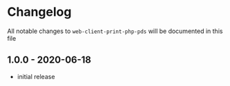 # Changelog

All notable changes to `web-client-print-php-pds` will be documented in this file

## 1.0.0 - 2020-06-18

- initial release
